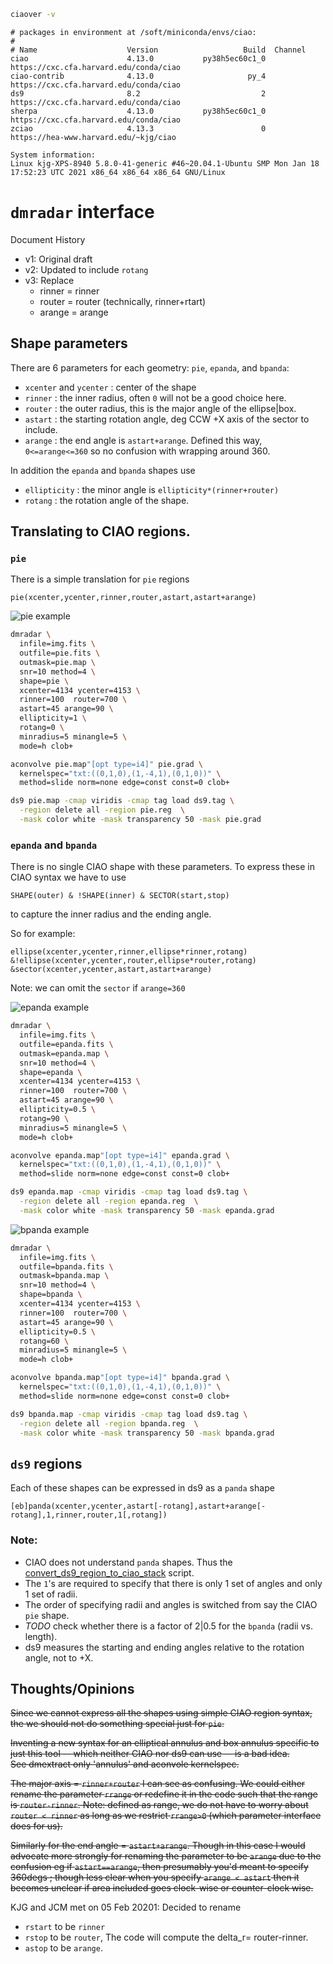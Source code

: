 ```bash
ciaover -v
```

    # packages in environment at /soft/miniconda/envs/ciao:
    #
    # Name                    Version                   Build  Channel
    ciao                      4.13.0           py38h5ec60c1_0    https://cxc.cfa.harvard.edu/conda/ciao
    ciao-contrib              4.13.0                     py_4    https://cxc.cfa.harvard.edu/conda/ciao
    ds9                       8.2                           2    https://cxc.cfa.harvard.edu/conda/ciao
    sherpa                    4.13.0           py38h5ec60c1_0    https://cxc.cfa.harvard.edu/conda/ciao
    zciao                     4.13.3                        0    https://hea-www.harvard.edu/~kjg/ciao
    
    System information:
    Linux kjg-XPS-8940 5.8.0-41-generic #46~20.04.1-Ubuntu SMP Mon Jan 18 17:52:23 UTC 2021 x86_64 x86_64 x86_64 GNU/Linux


# `dmradar` interface

Document History

- v1: Original draft
- v2: Updated to include `rotang`
- v3: Replace
    - rinner = rinner
    - router = router (technically, rinner+rtart)
    - arange = arange

## Shape parameters

There are 6 parameters for each geometry: `pie`, `epanda`, and `bpanda`:

- `xcenter` and `ycenter` : center of the shape
- `rinner` : the inner radius, often `0` will not be a good choice here.
- `router` : the outer radius, this is the major angle of the ellipse|box.
- `astart` : the starting rotation angle, deg CCW +X axis of the sector to include.
- `arange` : the end angle is `astart+arange`. Defined this way, 
`0<=arange<=360` so no confusion with wrapping around 360.

In addition the `epanda` and `bpanda` shapes use

- `ellipticity` : the minor angle is `ellipticity*(rinner+router)`
- `rotang` : the rotation angle of the shape.

## Translating to CIAO regions.

### `pie` 

There is a simple translation for `pie` regions

    pie(xcenter,ycenter,rinner,router,astart,astart+arange)

![pie example](geometry_pie.png)

```bash
dmradar \
  infile=img.fits \
  outfile=pie.fits \
  outmask=pie.map \
  snr=10 method=4 \
  shape=pie \
  xcenter=4134 ycenter=4153 \
  rinner=100  router=700 \
  astart=45 arange=90 \
  ellipticity=1 \
  rotang=0 \
  minradius=5 minangle=5 \
  mode=h clob+
```

```bash
aconvolve pie.map"[opt type=i4]" pie.grad \
  kernelspec="txt:((0,1,0),(1,-4,1),(0,1,0))" \
  method=slide norm=none edge=const const=0 clob+

ds9 pie.map -cmap viridis -cmap tag load ds9.tag \
  -region delete all -region pie.reg  \
  -mask color white -mask transparency 50 -mask pie.grad 
```

### `epanda` and `bpanda`

There is no single CIAO shape with these parameters.  To express these in 
CIAO syntax we have to use

    SHAPE(outer) & !SHAPE(inner) & SECTOR(start,stop)

to capture the inner radius and the ending angle.

So for example:

    ellipse(xcenter,ycenter,rinner,ellipse*rinner,rotang)
    &!ellipse(xcenter,ycenter,router,ellipse*router,rotang)
    &sector(xcenter,ycenter,astart,astart+arange)

Note: we can omit the `sector` if `arange=360`

![epanda example](geometry_epanda.png)

```bash
dmradar \
  infile=img.fits \
  outfile=epanda.fits \
  outmask=epanda.map \
  snr=10 method=4 \
  shape=epanda \
  xcenter=4134 ycenter=4153 \
  rinner=100  router=700 \
  astart=45 arange=90 \
  ellipticity=0.5 \
  rotang=90 \
  minradius=5 minangle=5 \
  mode=h clob+
```

```bash
aconvolve epanda.map"[opt type=i4]" epanda.grad \
  kernelspec="txt:((0,1,0),(1,-4,1),(0,1,0))" \
  method=slide norm=none edge=const const=0 clob+

ds9 epanda.map -cmap viridis -cmap tag load ds9.tag \
  -region delete all -region epanda.reg  \
  -mask color white -mask transparency 50 -mask epanda.grad 
```

![bpanda example](geometry_bpanda.png)

```bash
dmradar \
  infile=img.fits \
  outfile=bpanda.fits \
  outmask=bpanda.map \
  snr=10 method=4 \
  shape=bpanda \
  xcenter=4134 ycenter=4153 \
  rinner=100  router=700 \
  astart=45 arange=90 \
  ellipticity=0.5 \
  rotang=60 \
  minradius=5 minangle=5 \
  mode=h clob+
```

```bash
aconvolve bpanda.map"[opt type=i4]" bpanda.grad \
  kernelspec="txt:((0,1,0),(1,-4,1),(0,1,0))" \
  method=slide norm=none edge=const const=0 clob+

ds9 bpanda.map -cmap viridis -cmap tag load ds9.tag \
  -region delete all -region bpanda.reg  \
  -mask color white -mask transparency 50 -mask bpanda.grad 
```

## `ds9` regions

Each of these shapes can be expressed in ds9 as a `panda` shape

    [eb]panda(xcenter,ycenter,astart[-rotang],astart+arange[-rotang],1,rinner,router,1[,rotang])

### Note: 

- CIAO does not understand `panda` shapes.  Thus the 
[convert_ds9_region_to_ciao_stack](https://cxc.cfa.harvard.edu/ciao/ahelp/convert_ds9_region_to_ciao_stack.html)
script.
- The `1`'s are required to specify that there is only 1 set of
angles and only 1 set of radii.
- The order of specifying radii and angles is switched from say the CIAO `pie`
shape.
- _TODO_ check whether there is a factor of 2|0.5 for the `bpanda` (radii vs. length).
- ds9 measures the starting and ending angles relative to the rotation angle, not to +X.

## Thoughts/Opinions

~~Since we cannot express all the shapes using simple CIAO region syntax, the
we should not do something special just for `pie`.~~

~~Inventing a new syntax for an elliptical annulus and box annulus specific to
just this tool -- which neither CIAO nor ds9 can use -- is a bad idea.  
See dmextract only 'annulus' and aconvole kernelspec.~~

~~The major axis = `rinner+router` I can see as confusing.  We could either 
rename the parameter `rrange` or redefine it in the code such that the range
is `router-rinner`. Note: defined as range, we do not have to worry
about `router < rinner` as long as we restrict `rrange>0` (which parameter
interface does for us).~~

~~Similarly for the end angle = `astart+arange`.  Though in this case I would 
advocate more strongly for renaming the parameter to be `arange` due
to the confusion eg if `astart==arange`, then presumably you'd 
meant to specify 360degs ; though less clear when you specify 
`arange < astart` then it becomes unclear if area included goes
clock-wise or counter-clock wise.~~

KJG and JCM met on 05 Feb 20201: Decided to rename 
- `rstart` to be `rinner`
- `rstop` to be `router`, The code will compute the delta_r= router-rinner.
- `astop` to be `arange`.  




```bash

```
